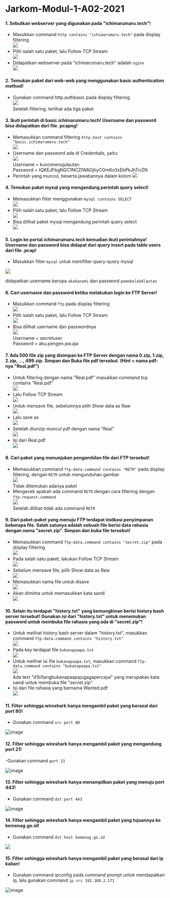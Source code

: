 # Jarkom-Modul-1-A02-2021

#### 1. Sebutkan webserver yang digunakan pada "ichimarumaru.tech"! 
- Masukkan command `http contains "ichimarumaru.tech"` pada display filtering\
  ![](https://i.postimg.cc/xCLPwnnk/image.png)
- Pilih salah satu paket, lalu Follow TCP Stream\
  ![](https://i.postimg.cc/nhQ9RTHr/image.png)
- Didapatkan webserver pada "ichimarumaru.tech" adalah `nginx`\
  ![](https://i.postimg.cc/LX4XpVMz/image.png)

#### 2. Temukan paket dari web-web yang menggunakan basic authentication method!
- Gunakan command http.authbasic pada display filtering\
  ![](https://i.postimg.cc/GhdYq6tp/image.png)\
  Setelah filtering, terlihat ada tiga paket
  
#### 3. Ikuti perintah di basic.ichimarumaru.tech! Username dan password bisa didapatkan dari file .pcapng!
- Memasukkan command filtering `http.host contains "basic.ichimarumaru.tech"`\
  ![](https://i.postimg.cc/pVFbq173/image.png)
- Username dan password ada di Credentials, yaitu:\
  ![](https://i.postimg.cc/rwqByymL/image.png)\
  Username = kuncimenujulautan\
  Password = tQKEJFbgNGC1NCZlWAOjhyCOm6o3xEbPkJhTciZN
- Perintah yang muncul, beserta jawabannya dalam kolom
  ![](https://i.postimg.cc/Pqx0Z6Y3/image.png)

#### 4. Temukan paket mysql yang mengandung perintah query select!
- Memasukkan filter menggunakan `mysql contains SELECT`\
  ![](https://i.postimg.cc/nLBBdx4C/image.png)
- Pilih salah satu paket, lalu Follow TCP Stream\
  ![](https://i.postimg.cc/wjGYW8q8/image.png)
- Bisa dilihat paket mysql mengandung perintah query select\
  ![](https://i.postimg.cc/0jcBbDrR/image.png)

#### 5. Login ke portal.ichimarumaru.tech kemudian ikuti perintahnya! Username dan password bisa didapat dari query insert pada table users dari file .pcap!
- Masukkan filter `mysql` untuk memfilter query-query mysql

![](https://i.postimg.cc/J7HxGzKk/image.png)

didapatkan username berupa `akakanomi` dan password `pemnbelah4lautan`



#### 6. Cari username dan password ketika melakukan login ke FTP Server!
- Masukkan command `ftp` pada display filtering\
  ![](https://i.postimg.cc/QNygxfdN/image.png)
- Pilih salah satu paket, lalu Follow TCP Stream\
  ![](https://i.postimg.cc/fbDmgFBC/image.png)
- Bisa dilihat username dan passwordnya\
  ![](https://i.postimg.cc/2ybZZfSk/image.png)\
  Username = secretuser\
  Password = aku.pengen.pw.aja

#### 7. Ada 500 file zip yang disimpan ke FTP Server dengan nama 0.zip, 1.zip, 2.zip, ..., 499.zip. Simpan dan Buka file pdf tersebut. (Hint = nama pdf-nya "Real.pdf")
- Untuk filtering dengan nama "Real.pdf" masukkan command tcp contains “Real.pdf”\
  ![](https://i.postimg.cc/pTgQWBD1/image.png)
- Lalu Follow TCP Stream\
  ![](https://i.postimg.cc/1zXDDdBj/image.png)
- Untuk mensave file, sebelumnya pilih Show data as Raw\
  ![](https://i.postimg.cc/BZHH5H54/image.png)
- Lalu save as\
  ![](https://i.postimg.cc/hGX7XdPF/image.png)
- Setelah diunzip muncul pdf dengan nama "Real"\
  ![](https://i.postimg.cc/1Xr8k0MF/image.png)
- Isi dari Real.pdf\
  ![](https://i.postimg.cc/L8bJF8kx/image.png)

#### 8. Cari paket yang menunjukan pengambilan file dari FTP tersebut!
- Memasukkan command `ftp-data.command contains "RETR"` pada display filtering, dengan `RETR` untuk mengunduhan gambar\
  ![](https://i.postimg.cc/HstS2f0Y/image.png)\
  Tidak ditemukan adanya paket
- Mengecek apakah ada command `RETR` dengan cara filtering dengan `ftp.request.command`\
  ![](https://i.postimg.cc/FHRxx1sp/image.png)\
  Setelah dilihat tidak ada command `RETR`
  
#### 9. Dari paket-paket yang menuju FTP terdapat inidkasi penyimpanan beberapa file. Salah satunya adalah sebuah file berisi data rahasia dengan nama "secret.zip". Simpan dan buka file tersebut!
- Memasukkan command `ftp-data.command contains "secret.zip"` pada display filtering\
  ![](https://i.postimg.cc/L5WjC3sV/image.png)
- Pada salah satu paket, lakukan Follow TCP Stream\
  ![](https://i.postimg.cc/nhBq27fv/image.png)
- Sebelum mensave file, pilih Show data as Raw\
  ![](https://i.postimg.cc/t4QxsTn7/image.png)
- Memasukkan nama file untuk disave\
  ![](https://i.postimg.cc/SKV21fTz/image.png)
- Akan diminta untuk memasukkan kata sandi\
  ![](https://i.postimg.cc/kDrBR14L/image.png)

#### 10. Selain itu terdapat "history.txt" yang kemungkinan berisi history bash server tersebut! Gunakan isi dari "history.txt" untuk menemukan password untuk membuka file rahasia yang ada di "secret.zip"!
- Untuk melihat history bash server dalam "history.txt", masukkan command `ftp-data.command contains "history.txt"`\
![](https://i.postimg.cc/7Z8Kqqxn/image.png)
- Pada key terdapat file `bukanapaapa.txt`\
![](https://i.postimg.cc/yddPLdPs/image.png)
- Untuk melihat isi file `bukanapaapa.txt`, masukkan command `ftp-data.command contains "bukanapaapa.txt"`\
![](https://i.postimg.cc/NF2xwzSn/image.png)\
  Ada text "d1b1langbukanapaapajugagapercaya" yang merupakan kata sandi untuk membuka file "secret.zip"
- Isi dari file rahasia yang bernama Wanted.pdf\
![](https://i.postimg.cc/259p1dZd/image.png)

#### 11. Filter sehingga wireshark hanya mengambil paket yang berasal dari port 80! 
- Gunakan command `src port 80`

![image](https://user-images.githubusercontent.com/63457105/134775151-6e1d93e3-e908-42cc-bd21-75fb9dd810b2.png)

#### 12. Filter sehingga wireshark hanya mengambil paket yang mengandung port 21!
-Gunakan command `port 21`

![image](https://user-images.githubusercontent.com/63457105/134775168-b46e4e24-1afd-4724-9770-4b42caeb66c2.png)

#### 13. Filter sehingga wireshark hanya menampilkan paket yang menuju port 443!
- Gunakan command `dst port 443`

![image](https://user-images.githubusercontent.com/63457105/134775188-c4d2d0d7-64d4-4cec-9602-20eca5a6cdcb.png)

#### 14. Filter sehingga wireshark hanya mengambil paket yang tujuannya ke kemenag.go.id!
- Gunakan command `dst host kemenag.go.id`

![](https://i.postimg.cc/C529CPXs/image.png)

#### 15. Filter sehingga wireshark hanya mengambil paket yang berasal dari ip kalian!
- Gunakan command ipconfig pada command prompt untuk mendapatkan ip, lalu gunakan command `ip src 192.168.2.171`

![image](https://user-images.githubusercontent.com/63457105/134775252-f3ee12f8-8904-42ab-abe9-ef341fa2dbe2.png)


